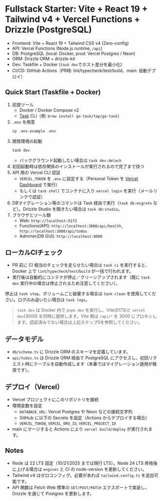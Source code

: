 # Fullstack Starter: Vite + React 19 + Tailwind v4 + Vercel Functions + Drizzle (PostgreSQL)

- Frontend: Vite + React 19 + Tailwind CSS v4 (Zero-config)
- API: Vercel Functions (Node.js runtime, `/api`)
- DB: PostgreSQL (local: Docker, prod: Vercel Postgres / Neon)
- ORM: Drizzle ORM + drizzle-kit
- Dev: Taskfile + Docker (`task dev`でホスト差分を最小化)
- CI/CD: GitHub Actions（PR時: lint/typecheck/test/build、main: 自動デプロイ）

## Quick Start (Taskfile + Docker)
1. 前提ツール
   - Docker / Docker Compose v2
   - [Task](https://taskfile.dev) CLI（例: `brew install go-task/tap/go-task`）
2. `.env` を用意
   ```bash
   cp .env.example .env
   ```
3. 開発環境の起動
   ```bash
   task dev
   ```
   - バックグラウンド起動したい場合は `task dev:detach`
4. 初回起動時は依存関係のインストールが実行されるので完了まで待つ
5. API 用の Vercel CLI 認証
   - `VERCEL_TOKEN` を `.env` に設定する（Personal Token を [Vercel Dashboard](https://vercel.com/account/tokens) で発行）
   - もしくは `task shell` でコンテナに入り `vercel login` を実行（メールリンクで認証）
6. DBマイグレーション等のコマンドは Task 経由で実行（`task db:migrate` など）。Drizzle Studio を開きたい場合は `task db:studio`。
7. ブラウザとツール類
   - Web: `http://localhost:5173`
   - Functions(API): `http://localhost:3000/api/health`, `http://localhost:3000/api/todos`
   - Adminer(DB GUI): `http://localhost:8080`

## ローカルCIチェック
- PR 前に CI 相当のチェックを走らせたい場合は `task ci` を実行すると、Docker 上で `lint`/`typecheck`/`test`/`build` が一括で行われます。
- 実行後は自動的にコンテナが停止／クリーンアップされます（既に `task dev` 実行中の場合は停止されるため注意してください）。

停止は `task stop`、ボリュームごと破棄する場合は `task clean` を使用してください。ログのみ追いたい場合は `task logs`。

> `task dev` は Docker 内で `pnpm dev` を実行し、Vite(5173)と `vercel dev`(3000) を同時に提供します。Vite 側は `/api/*` を 3000 にプロキシします。認証済みでない場合は上記ステップ5を参照してください。

## データモデル
- `db/schema.ts` に Drizzle ORM のスキーマを定義しています。
- `api/todos.ts` は Drizzle ORM 経由で PostgreSQL にアクセスし、初回リクエスト時にテーブルを自動作成します（本番ではマイグレーション適用が推奨です）。

## デプロイ（Vercel）
- Vercel プロジェクトにこのリポジトリを接続
- 環境変数を設定
  - `DATABASE_URL`: Vercel Postgres や Neon などの接続文字列
  - GitHub に以下の Secrets を設定（Actions からデプロイする場合）
  - `VERCEL_TOKEN`, `VERCEL_ORG_ID`, `VERCEL_PROJECT_ID`
- main にマージすると Actions により `vercel build/deploy` が実行されます。

## Notes
- Node は 22 LTS 固定（10/21/2025 までは現行 LTS）。Node 24 LTS 昇格後に上げる場合は `engines` と CI の node-version を更新してください。
- Tailwind v4 はゼロコンフィグ。必要があれば `tailwind.config.ts` を追加可能です。
- API 関数は Fetch Web 標準の `GET/POST/PATCH` エクスポートで実装し、Drizzle を通じて Postgres を更新します。
